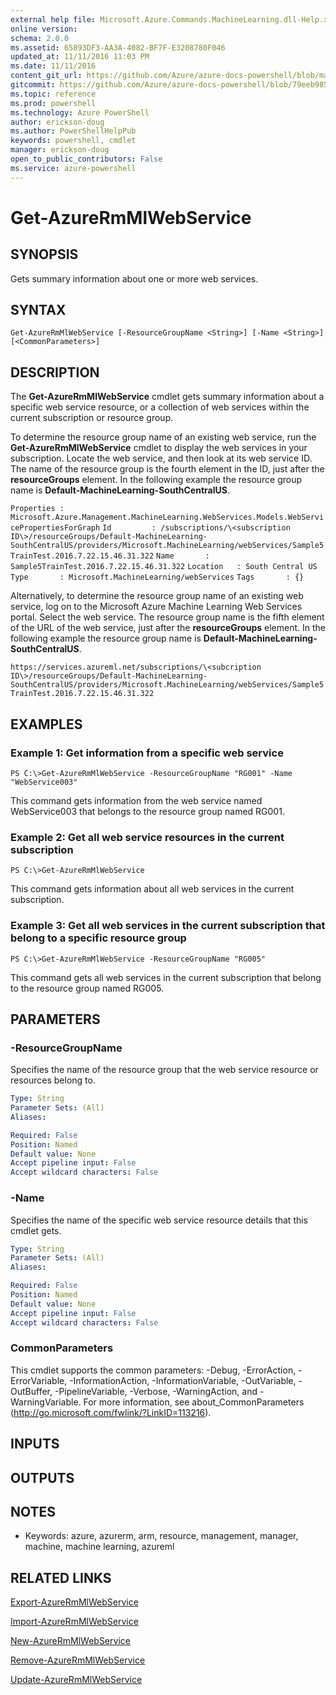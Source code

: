 ```yaml
---
external help file: Microsoft.Azure.Commands.MachineLearning.dll-Help.xml
online version: 
schema: 2.0.0
ms.assetid: 65893DF3-AA3A-4082-BF7F-E3208780F046
updated_at: 11/11/2016 11:03 PM
ms.date: 11/11/2016
content_git_url: https://github.com/Azure/azure-docs-powershell/blob/master/azureps-cmdlets-docs/ResourceManager/AzureRM.MachineLearning/v0.11.0/Get-AzureRmMlWebService.md
gitcommit: https://github.com/Azure/azure-docs-powershell/blob/79eeb985ea480979357fb4695832a0c3d29a48bf/azureps-cmdlets-docs/ResourceManager/AzureRM.MachineLearning/v0.11.0/Get-AzureRmMlWebService.md
ms.topic: reference
ms.prod: powershell
ms.technology: Azure PowerShell
author: erickson-doug
ms.author: PowerShellHelpPub
keywords: powershell, cmdlet
manager: erickson-doug
open_to_public_contributors: False
ms.service: azure-powershell
---
```


# Get-AzureRmMlWebService

## SYNOPSIS
Gets summary information about one or more web services.

## SYNTAX

```
Get-AzureRmMlWebService [-ResourceGroupName <String>] [-Name <String>] [<CommonParameters>]
```

## DESCRIPTION
The **Get-AzureRmMlWebService** cmdlet gets summary information about a specific web service resource, or a collection of web services within the current subscription or resource group.

To determine the resource group name of an existing web service, run the **Get-AzureRmMlWebService** cmdlet to display the web services in your subscription.
Locate the web service, and then look at its web service ID.
The name of the resource group is the fourth element in the ID, just after the **resourceGroups** element.
In the following example the resource group name is **Default-MachineLearning-SouthCentralUS**.

`Properties : Microsoft.Azure.Management.MachineLearning.WebServices.Models.WebServicePropertiesForGraph`
`Id         : /subscriptions/\<subscription ID\>/resourceGroups/Default-MachineLearning-SouthCentralUS/providers/Microsoft.MachineLearning/webServices/Sample5TrainTest.2016.7.22.15.46.31.322`
`Name       : Sample5TrainTest.2016.7.22.15.46.31.322`
`Location   : South Central US`
`Type       : Microsoft.MachineLearning/webServices`
`Tags       : {}`

Alternatively, to determine the resource group name of an existing web service, log on to the Microsoft Azure Machine Learning Web Services portal.
Select the web service.
The resource group name is the fifth element of the URL of the web service, just after the **resourceGroups** element.
In the following example the resource group name is **Default-MachineLearning-SouthCentralUS**.

`https://services.azureml.net/subscriptions/\<subcription ID\>/resourceGroups/Default-MachineLearning-SouthCentralUS/providers/Microsoft.MachineLearning/webServices/Sample5TrainTest.2016.7.22.15.46.31.322`

## EXAMPLES

### Example 1: Get information from a specific web service
```
PS C:\>Get-AzureRmMlWebService -ResourceGroupName "RG001" -Name "WebService003"
```

This command gets information from the web service named WebService003 that belongs to the resource group named RG001.

### Example 2: Get all web service resources in the current subscription
```
PS C:\>Get-AzureRmMlWebService
```

This command gets information about all web services in the current subscription.

### Example 3: Get all web services in the current subscription that belong to a specific resource group
```
PS C:\>Get-AzureRmMlWebService -ResourceGroupName "RG005"
```

This command gets all web services in the current subscription that belong to the resource group named RG005.

## PARAMETERS

### -ResourceGroupName
Specifies the name of the resource group that the web service resource or resources belong to.

```yaml
Type: String
Parameter Sets: (All)
Aliases: 

Required: False
Position: Named
Default value: None
Accept pipeline input: False
Accept wildcard characters: False
```

### -Name
Specifies the name of the specific web service resource details that this cmdlet gets.

```yaml
Type: String
Parameter Sets: (All)
Aliases: 

Required: False
Position: Named
Default value: None
Accept pipeline input: False
Accept wildcard characters: False
```

### CommonParameters
This cmdlet supports the common parameters: -Debug, -ErrorAction, -ErrorVariable, -InformationAction, -InformationVariable, -OutVariable, -OutBuffer, -PipelineVariable, -Verbose, -WarningAction, and -WarningVariable. For more information, see about_CommonParameters (http://go.microsoft.com/fwlink/?LinkID=113216).

## INPUTS

## OUTPUTS

## NOTES
* Keywords: azure, azurerm, arm, resource, management, manager, machine, machine learning, azureml

## RELATED LINKS

[Export-AzureRmMlWebService](xref:ResourceManager/AzureRM.MachineLearning/v0.11.0/Export-AzureRmMlWebService.md)

[Import-AzureRmMlWebService](xref:ResourceManager/AzureRM.MachineLearning/v0.11.0/Import-AzureRmMlWebService.md)

[New-AzureRmMlWebService](xref:ResourceManager/AzureRM.MachineLearning/v0.11.0/New-AzureRmMlWebService.md)

[Remove-AzureRmMlWebService](xref:ResourceManager/AzureRM.MachineLearning/v0.11.0/Remove-AzureRmMlWebService.md)

[Update-AzureRmMlWebService](xref:ResourceManager/AzureRM.MachineLearning/v0.11.0/Update-AzureRmMlWebService.md)


